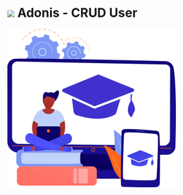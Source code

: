 # <img src=".github/rocketseat.ico" width="25px"> Adonis - CRUD User

<img src=".github/computer.png">